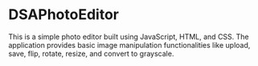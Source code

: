 # DSAPhotoEditor
This is a simple photo editor built using JavaScript, HTML, and CSS. The application provides basic image manipulation functionalities like upload, save, flip, rotate, resize, and convert to grayscale. 
